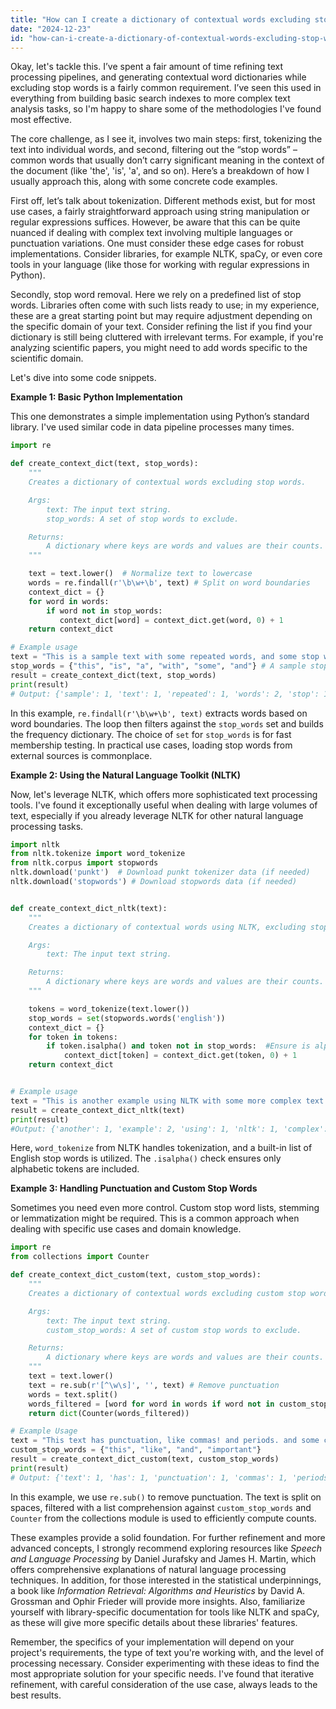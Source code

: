 ```yaml
---
title: "How can I create a dictionary of contextual words excluding stop words?"
date: "2024-12-23"
id: "how-can-i-create-a-dictionary-of-contextual-words-excluding-stop-words"
---
```


Okay, let's tackle this. I’ve spent a fair amount of time refining text processing pipelines, and generating contextual word dictionaries while excluding stop words is a fairly common requirement. I’ve seen this used in everything from building basic search indexes to more complex text analysis tasks, so I'm happy to share some of the methodologies I've found most effective.

The core challenge, as I see it, involves two main steps: first, tokenizing the text into individual words, and second, filtering out the “stop words” – common words that usually don’t carry significant meaning in the context of the document (like 'the', 'is', 'a', and so on). Here’s a breakdown of how I usually approach this, along with some concrete code examples.

First off, let’s talk about tokenization. Different methods exist, but for most use cases, a fairly straightforward approach using string manipulation or regular expressions suffices. However, be aware that this can be quite nuanced if dealing with complex text involving multiple languages or punctuation variations. One must consider these edge cases for robust implementations. Consider libraries, for example NLTK, spaCy, or even core tools in your language (like those for working with regular expressions in Python).

Secondly, stop word removal. Here we rely on a predefined list of stop words. Libraries often come with such lists ready to use; in my experience, these are a great starting point but may require adjustment depending on the specific domain of your text. Consider refining the list if you find your dictionary is still being cluttered with irrelevant terms. For example, if you're analyzing scientific papers, you might need to add words specific to the scientific domain.

Let's dive into some code snippets.

**Example 1: Basic Python Implementation**

This one demonstrates a simple implementation using Python’s standard library. I've used similar code in data pipeline processes many times.

```python
import re

def create_context_dict(text, stop_words):
    """
    Creates a dictionary of contextual words excluding stop words.

    Args:
        text: The input text string.
        stop_words: A set of stop words to exclude.

    Returns:
        A dictionary where keys are words and values are their counts.
    """

    text = text.lower()  # Normalize text to lowercase
    words = re.findall(r'\b\w+\b', text) # Split on word boundaries
    context_dict = {}
    for word in words:
        if word not in stop_words:
           context_dict[word] = context_dict.get(word, 0) + 1
    return context_dict

# Example usage
text = "This is a sample text with some repeated words, and some stop words."
stop_words = {"this", "is", "a", "with", "some", "and"} # A sample stop words list.
result = create_context_dict(text, stop_words)
print(result)
# Output: {'sample': 1, 'text': 1, 'repeated': 1, 'words': 2, 'stop': 1}
```

In this example, `re.findall(r'\b\w+\b', text)` extracts words based on word boundaries. The loop then filters against the `stop_words` set and builds the frequency dictionary. The choice of `set` for `stop_words` is for fast membership testing. In practical use cases, loading stop words from external sources is commonplace.

**Example 2: Using the Natural Language Toolkit (NLTK)**

Now, let's leverage NLTK, which offers more sophisticated text processing tools. I've found it exceptionally useful when dealing with large volumes of text, especially if you already leverage NLTK for other natural language processing tasks.

```python
import nltk
from nltk.tokenize import word_tokenize
from nltk.corpus import stopwords
nltk.download('punkt')  # Download punkt tokenizer data (if needed)
nltk.download('stopwords') # Download stopwords data (if needed)


def create_context_dict_nltk(text):
    """
    Creates a dictionary of contextual words using NLTK, excluding stop words.

    Args:
        text: The input text string.

    Returns:
        A dictionary where keys are words and values are their counts.
    """

    tokens = word_tokenize(text.lower())
    stop_words = set(stopwords.words('english'))
    context_dict = {}
    for token in tokens:
        if token.isalpha() and token not in stop_words:  #Ensure is alpha
            context_dict[token] = context_dict.get(token, 0) + 1
    return context_dict


# Example usage
text = "This is another example using NLTK with some more complex text. This example has repeated words."
result = create_context_dict_nltk(text)
print(result)
#Output: {'another': 1, 'example': 2, 'using': 1, 'nltk': 1, 'complex': 1, 'text': 1, 'repeated': 1, 'words': 1}

```

Here, `word_tokenize` from NLTK handles tokenization, and a built-in list of English stop words is utilized. The `.isalpha()` check ensures only alphabetic tokens are included.

**Example 3: Handling Punctuation and Custom Stop Words**

Sometimes you need even more control. Custom stop word lists, stemming or lemmatization might be required. This is a common approach when dealing with specific use cases and domain knowledge.

```python
import re
from collections import Counter

def create_context_dict_custom(text, custom_stop_words):
    """
    Creates a dictionary of contextual words excluding custom stop words and punctuation.

    Args:
        text: The input text string.
        custom_stop_words: A set of custom stop words to exclude.

    Returns:
        A dictionary where keys are words and values are their counts.
    """
    text = text.lower()
    text = re.sub(r'[^\w\s]', '', text) # Remove punctuation
    words = text.split()
    words_filtered = [word for word in words if word not in custom_stop_words]
    return dict(Counter(words_filtered))

# Example Usage
text = "This text has punctuation, like commas! and periods. and some custom stop words like important."
custom_stop_words = {"this", "like", "and", "important"}
result = create_context_dict_custom(text, custom_stop_words)
print(result)
# Output: {'text': 1, 'has': 1, 'punctuation': 1, 'commas': 1, 'periods': 1, 'some': 1, 'custom': 1, 'stop': 1, 'words': 1}
```

In this example, we use `re.sub()` to remove punctuation. The text is split on spaces, filtered with a list comprehension against `custom_stop_words` and `Counter` from the collections module is used to efficiently compute counts.

These examples provide a solid foundation. For further refinement and more advanced concepts, I strongly recommend exploring resources like *Speech and Language Processing* by Daniel Jurafsky and James H. Martin, which offers comprehensive explanations of natural language processing techniques. In addition, for those interested in the statistical underpinnings, a book like *Information Retrieval: Algorithms and Heuristics* by David A. Grossman and Ophir Frieder will provide more insights. Also, familiarize yourself with library-specific documentation for tools like NLTK and spaCy, as these will give more specific details about these libraries' features.

Remember, the specifics of your implementation will depend on your project's requirements, the type of text you're working with, and the level of processing necessary. Consider experimenting with these ideas to find the most appropriate solution for your specific needs. I've found that iterative refinement, with careful consideration of the use case, always leads to the best results.
